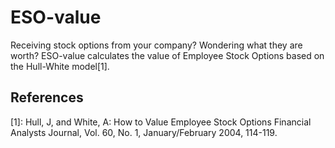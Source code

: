 # ESO-value
Receiving stock options from your company? Wondering what they are worth? ESO-value calculates the value of
Employee Stock Options based on the Hull-White model[1].

## References
[1]: Hull, J, and White, A:  How to Value Employee Stock Options Financial Analysts Journal, Vol. 60, No. 1,
    January/February 2004, 114-119.